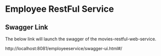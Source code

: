 # Employee RestFul Service

## Swagger Link

The below link will launch the swagger of the movies-restful-web-service.

http://localhost:8081/employeeservice/swagger-ui.html#/